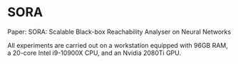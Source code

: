 # SORA 

Paper: SORA: Scalable Black-box Reachability Analyser on Neural Networks


All experiments are carried out on a workstation equipped with 96GB RAM, a 20-core Intel i9-10900X CPU, and an Nvidia 2080Ti GPU.


